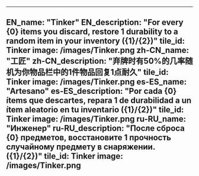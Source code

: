 ---

EN_name: "Tinker"
EN_description: "For every {0} items you discard, restore 1 durability to a random item in your inventory ({1}/{2})"
tile_id: Tinker
image: /images/Tinker.png
zh-CN_name: "工匠"
zh-CN_description: "弃牌时有50%的几率随机为你物品栏中的1件物品回复1点耐久"
tile_id: Tinker
image: /images/Tinker.png
es-ES_name: "Artesano"
es-ES_description: "Por cada {0} ítems que descartes, repara 1 de durabilidad a un ítem aleatorio en tu inventario ({1}/{2})"
tile_id: Tinker
image: /images/Tinker.png
ru-RU_name: "Инженер"
ru-RU_description: "После сброса {0} предметов, восстановите 1 прочность случайному предмету в снаряжении. ({1}/{2})"
tile_id: Tinker
image: /images/Tinker.png
---